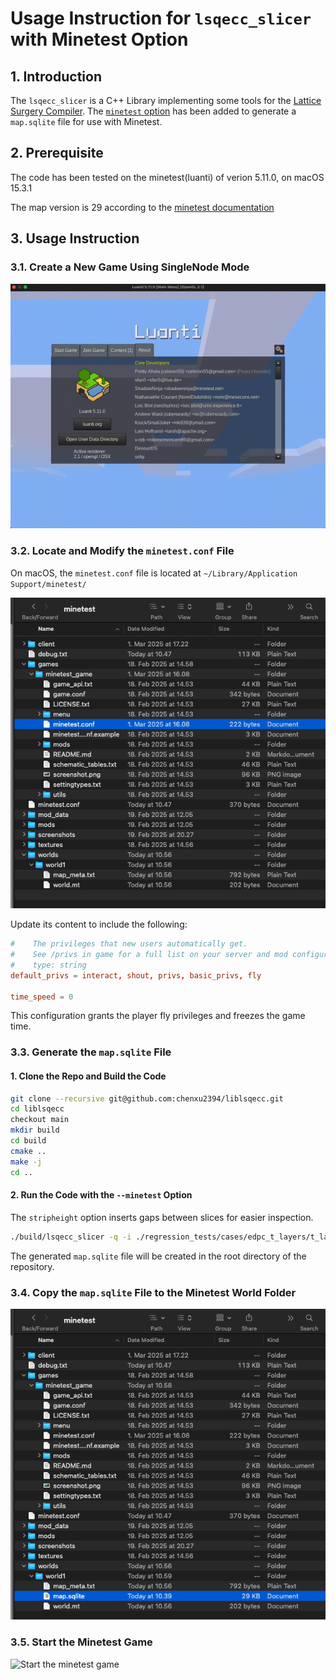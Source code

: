 # Usage Instruction for `lsqecc_slicer` with Minetest Option

## 1. Introduction

The `lsqecc_slicer` is a C++ Library implementing some tools for the [Lattice Surgery Compiler](https://github.com/latticesurgery-com/liblsqecc). The [`minetest` option](https://github.com/chenxu2394/liblsqecc/) has been added to generate a `map.sqlite` file for use with Minetest.

## 2. Prerequisite

The code has been tested on the minetest(luanti) of verion 5.11.0, on macOS 15.3.1

The map version is 29 according to the [minetest documentation](https://github.com/luanti-org/luanti/blob/master/doc/world_format.md)

## 3. Usage Instruction

### 3.1. Create a New Game Using SingleNode Mode

![Create a game using singlenode](./create_game.gif)

### 3.2. Locate and Modify the `minetest.conf` File

On macOS, the `minetest.conf` file is located at `~/Library/Application Support/minetest/`

![Modify the `minetest.conf` file](./conf.png)

Update its content to include the following:

```conf
#    The privileges that new users automatically get.
#    See /privs in game for a full list on your server and mod configuration.
#    type: string
default_privs = interact, shout, privs, basic_privs, fly

time_speed = 0
```

This configuration grants the player fly privileges and freezes the game time.

### 3.3. Generate the `map.sqlite` File

#### 1. Clone the Repo and Build the Code

```bash
git clone --recursive git@github.com:chenxu2394/liblsqecc.git
cd liblsqecc
checkout main
mkdir build
cd build
cmake ..
make -j
cd ..
```

#### 2. Run the Code with the `--minetest` Option

The `stripheight` option inserts gaps between slices for easier inspection.

```bash
./build/lsqecc_slicer -q -i ./regression_tests/cases/edpc_t_layers/t_layer_100qubits.qasm -L edpc --nostagger --local -P wave --minetest --stripeheight 3
```

The generated `map.sqlite` file will be created in the root directory of the repository.

### 3.4. Copy the `map.sqlite` File to the Minetest World Folder

![Copy the `map.sqlite` file to the minetest world folder](./map.png)

### 3.5. Start the Minetest Game

![Start the minetest game](./result.gif)
